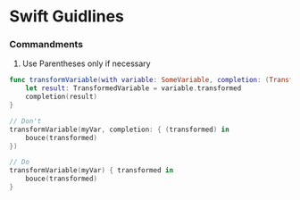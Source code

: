 # Swift Guidlines

### Commandments

1. Use Parentheses only if necessary

```swift
func transformVariable(with variable: SomeVariable, completion: (TransformedVariable) ->  Void)) {
    let result: TransformedVariable = variable.transformed
    completion(result)
}
```

```swift
// Don't
transformVariable(myVar, completion: { (transformed) in
    bouce(transformed)
})

// Do
transformVariable(myVar) { transformed in
    bouce(transformed)
}
```
